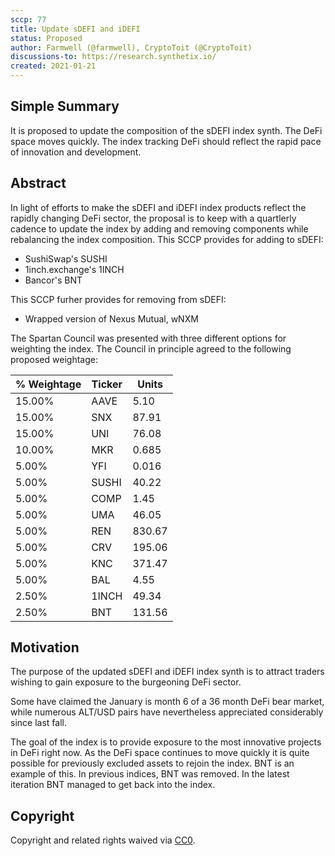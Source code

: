 ```yaml
---
sccp: 77
title: Update sDEFI and iDEFI
status: Proposed
author: Farmwell (@farmwell), CryptoToit (@CryptoToit)
discussions-to: https://research.synthetix.io/
created: 2021-01-21
---
```


<!--You can leave these HTML comments in your merged SIP and delete the visible duplicate text guides, they will not appear and may be helpful to refer to if you edit it again. This is the suggested template for new SCCPs. Note that an SCCP number will be assigned by an editor. When opening a pull request to submit your SCCP, please use an abbreviated title in the filename, `sccp-draft_title_abbrev.md`. The title should be 44 characters or less.-->

## Simple Summary
<!--"If you can't explain it simply, you don't understand it well enough." Provide a simplified and layman-accessible explanation of the SCCP.-->
It is proposed to update the composition of the sDEFI index synth. The DeFi space moves quickly. The index tracking DeFi should reflect the rapid pace of innovation and development.

## Abstract
<!--A short (~200 word) description of the variable change proposed.-->
In light of efforts to make the sDEFI and iDEFI index products reflect the rapidly changing DeFi sector, the proposal is to keep with a quartlerly cadence to update the index by adding and removing components while rebalancing the index composition.
This SCCP provides for adding to sDEFI:
  * SushiSwap's SUSHI
  * 1inch.exchange's 1INCH
  * Bancor's BNT
  

This SCCP furher provides for removing from sDEFI:
  * Wrapped version of Nexus Mutual, wNXM

The Spartan Council was presented with three different options for weighting the index. 
The Council in principle agreed to the following proposed weightage: 

| % Weightage  |  Ticker  |  Units |
|--------------|----------|--------|
| 15.00%       |  AAVE    | 5.10   |
| 15.00%       |  SNX     | 87.91  |
| 15.00%       |  UNI     | 76.08  |
| 10.00%       |  MKR     | 0.685  |
| 5.00%        |  YFI     | 0.016  |
| 5.00%        |  SUSHI   | 40.22  |
| 5.00%        |  COMP    | 1.45   |
| 5.00%        |  UMA     | 46.05  |
| 5.00%        |  REN     | 830.67 |
| 5.00%        |  CRV     | 195.06 |
| 5.00%        |  KNC     | 371.47 |
| 5.00%        |  BAL     | 4.55   |
| 2.50%        |  1INCH   | 49.34  |
| 2.50%        |  BNT     | 131.56 |
  
## Motivation
<!--The motivation is critical for SCCPs that want to update variables within Synthetix. It should clearly explain why the existing variable is not incentive aligned. SCCP submissions without sufficient motivation may be rejected outright.-->
The purpose of the updated sDEFI and iDEFI index synth is to attract traders wishing to gain exposure to the burgeoning DeFi sector.

Some have claimed the January is month 6 of a 36 month DeFi bear market, while numerous ALT/USD pairs have nevertheless appreciated considerably since last fall.

The goal of the index is to provide exposure to the most innovative projects in DeFi right now. As the DeFi space continues to move quickly it is quite possible for previously excluded assets to rejoin the index. 
BNT is an example of this. In previous indices, BNT was removed. In the latest iteration BNT managed to get back into the index. 

## Copyright
Copyright and related rights waived via [CC0](https://creativecommons.org/publicdomain/zero/1.0/).
 
